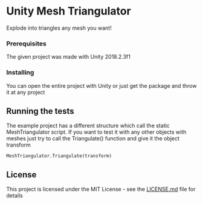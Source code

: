# Unity Mesh Triangulator

Explode into triangles any mesh you want!

### Prerequisites

The given project was made with Unity 2018.2.3f1

### Installing

You can open the entire project with Unity or just get the package and throw it at any project

## Running the tests

The example project has a different structure which call the static MeshTriangulator script. 
If you want to test it with any other objects with meshes just try to call the Triangulate() function and give it the object transform 

```
MeshTriangulator.Triangulate(transform)
```

## License

This project is licensed under the MIT License - see the [LICENSE.md](LICENSE.md) file for details
